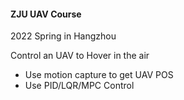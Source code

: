 #### ZJU UAV Course

2022 Spring in Hangzhou

Control an UAV to Hover in the air

- Use motion capture to get UAV POS
- Use PID/LQR/MPC Control

